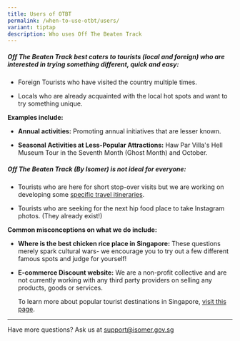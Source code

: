 ```yaml
---
title: Users of OTBT
permalink: /when-to-use-otbt/users/
variant: tiptap
description: Who uses Off The Beaten Track
---
```

<h5><strong>Off The Beaten Track best caters to tourists (local and foreign) who are interested in trying something different, quick and easy:</strong></h5>
<ul data-tight="true" class="tight">
<li>
<p>Foreign Tourists who have visited the country multiple times.</p>
</li>
<li>
<p>Locals who are already acquainted with the local hot spots and want to
try something unique.</p>
<p></p>
</li>
</ul>
<p><strong>Examples include:</strong>
</p>
<ul>
<li>
<p><strong>Annual activities:</strong> Promoting annual initiatives that are
lesser known.</p>
<p></p>
</li>
<li>
<p><strong>Seasonal Activities at Less-Popular Attractions:</strong> Haw Par
Villa's Hell Museum Tour in the Seventh Month (Ghost Month) and October.</p>
<p></p>
</li>
</ul>
<h5><strong>Off The Beaten Track (By Isomer) is not ideal for everyone:</strong></h5>
<ul data-tight="true" class="tight">
<li>
<p>Tourists who are here for short stop-over visits but we are working on
developing some <a href="offthebeatentrackin24hours.sg" rel="noopener nofollow" target="_blank">specific travel itineraries</a>.</p>
<p></p>
</li>
<li>
<p>Tourists who are seeking for the next hip food place to take Instagram
photos. (They already exist!)</p>
<p></p>
</li>
</ul>
<p><strong>Common misconceptions on what we do include:</strong>
</p>
<ul>
<li>
<p><strong>Where is the best chicken rice place in Singapore:</strong> These
questions merely spark cultural wars- we encourage you to try out a few
different famous spots and judge for yourself!</p>
</li>
<li>
<p><strong>E-commerce Discount website:</strong> We are a non-profit collective
and are not currently working with any third party providers on selling
any products, goods or services.</p>
<p></p>
<p>To learn more about popular tourist destinations in Singapore, <a href="https://www.visitsingapore.com/" rel="noopener noreferrer nofollow" target="_blank">visit this page</a>.</p>
</li>
</ul>
<hr>
<p>Have more questions? Ask us at <a href="mailto:%20support@isomer.gov.sg" rel="noopener noreferrer nofollow" target="_blank">support@isomer.gov.sg</a>
</p>
<p></p>
<p></p>